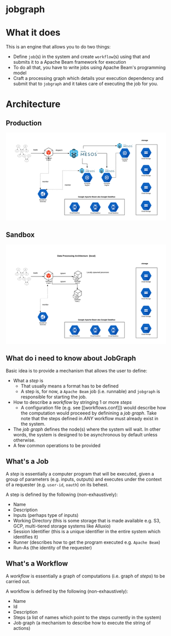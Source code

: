 # jobgraph

# What it does

This is an engine that allows you to do two things:
- Define `job`(s) in the system and create `workflow`(s) using that and submits
  it to a Apache Beam framework for execution
- To do all that, you have to write jobs using Apache Beam's programming model
- Craft a processing graph which details your execution dependency and submit
  that to `jobgraph` and it takes care of executing the job for you.

# Architecture
## Production
![Production Architecture](./imgs/architecture.png)
## Sandbox
![Sandbox Architecture](./imgs/sandbox.png)

## What do i need to know about JobGraph

Basic idea is to provide a mechanism that allows the user to define:
- What a _step_ is
  - That usually means a format has to be defined
  - A step is, for now, a `Apache Beam` job (i.e. runnable) and `jobgraph` is responsible for starting the job.
- How to describe a _workflow_ by stringing 1 or more _steps_ 
  - A configuration file (e.g. see [[workflows.conf]]) would describe how the computation would proceeed by definining a _job graph_. Take note that the steps defined in _ANY_ workflow must already exist in the system.
- The _job graph_ defines the node(s) where the system will wait. In other
  words, the system is designed to be asynchronous by default unless otherwise.
- A few common operations to be provided 

## What's a Job

A _step_ is essentially a computer program that will be executed, given a group
of parameters (e.g. inputs, outputs) and executes under the context of a
requester (e.g. `user-id`, `oauth`) on its behest.

A step is defined by the following (non-exhaustively):
- Name
- Description
- Inputs (perhaps type of inputs)
- Working Directory (this is some storage that is made available e.g. S3, GCP, multi-tiered storage systems like Alluxio)
- Session Identifier (this is a unique identifier in the entire system which identifies it)
- Runner (describes how to get the program executed e.g. `Apache Beam`)
- Run-As (the identity of the requester)

## What's a Workflow

A _workflow_ is essentially a graph of computations (i.e. graph of _steps_) to
be carried out.

A workflow is defined by the following (non-exhaustively):
- Name
- Id
- Description
- Steps (a list of names which point to the steps currently in the system)
- Job graph (a mechanism to describe how to execute the string of actions)


